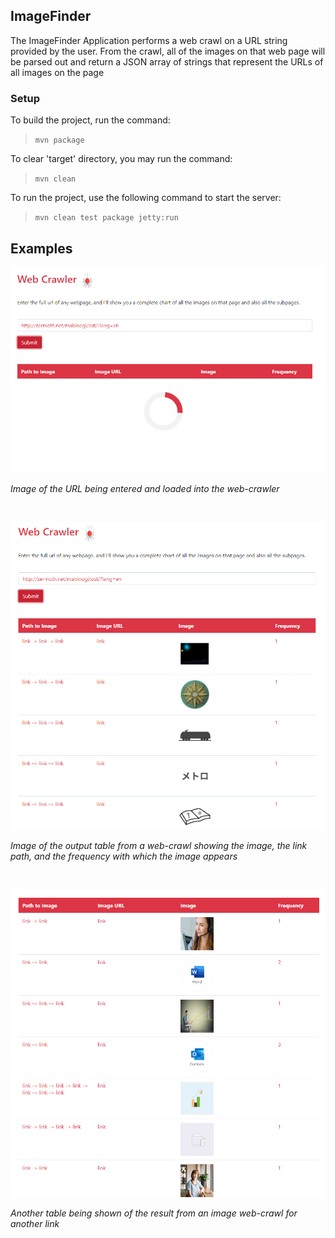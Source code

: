 ## ImageFinder
The ImageFinder Application performs a web crawl on a URL string provided by the user. From the crawl, all of the images on that web page will be parsed out and return a JSON array of strings that represent the URLs of all images on the page

### Setup
To build the project, run the command:

>`mvn package`

To clear 'target' directory, you may run the command:

>`mvn clean`

To run the project, use the following command to start the server:

>`mvn clean test package jetty:run` 

## Examples

![](images/web-crawl-loading.png) 

*Image of the URL being entered and loaded into the web-crawler* 

<br>

![](images/web-crawl-1.png) 

*Image of the output table from a web-crawl showing the image, the link path, and the frequency with which the image appears* 

<br>

![](images/web-crawl-2.png) 

*Another table being shown of the result from an image web-crawl for another link*
